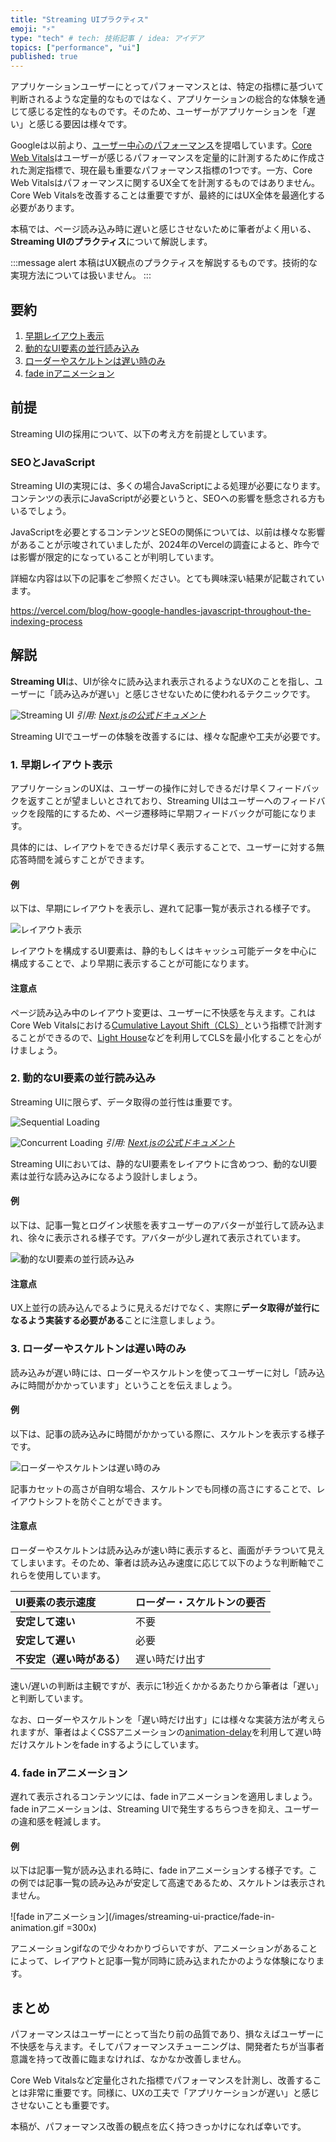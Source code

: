 ```yaml
---
title: "Streaming UIプラクティス"
emoji: "⚡️"
type: "tech" # tech: 技術記事 / idea: アイデア
topics: ["performance", "ui"]
published: true
---
```


アプリケーションユーザーにとってパフォーマンスとは、特定の指標に基づいて判断されるような定量的なものではなく、アプリケーションの総合的な体験を通じて感じる定性的なものです。そのため、ユーザーがアプリケーションを「遅い」と感じる要因は様々です。

Googleは以前より、[ユーザー中心のパフォーマンス](https://web.dev/articles/user-centric-performance-metrics?hl=ja)を提唱しています。[Core Web Vitals](https://developers.google.com/search/docs/appearance/core-web-vitals?hl=ja)はユーザーが感じるパフォーマンスを定量的に計測するために作成された測定指標で、現在最も重要なパフォーマンス指標の1つです。一方、Core Web Vitalsはパフォーマンスに関するUX全てを計測するものではありません。Core Web Vitalsを改善することは重要ですが、最終的にはUX全体を最適化する必要があります。

本稿では、ページ読み込み時に遅いと感じさせないために筆者がよく用いる、**Streaming UIのプラクティス**について解説します。

:::message alert
本稿はUX観点のプラクティスを解説するものです。技術的な実現方法については扱いません。
:::

## 要約

1. [早期レイアウト表示](#1-早期レイアウト表示)
2. [動的なUI要素の並行読み込み](#2-動的なUI要素の並行読み込み)
3. [ローダーやスケルトンは遅い時のみ](#3-ローダーやスケルトンは遅い時のみ)
4. [fade inアニメーション](#4-fade-inアニメーション)

## 前提

Streaming UIの採用について、以下の考え方を前提としています。

### SEOとJavaScript

Streaming UIの実現には、多くの場合JavaScriptによる処理が必要になります。コンテンツの表示にJavaScriptが必要というと、SEOへの影響を懸念される方もいるでしょう。

JavaScriptを必要とするコンテンツとSEOの関係については、以前は様々な影響があることが示唆されていましたが、2024年のVercelの調査によると、昨今では影響が限定的になっていることが判明しています。

詳細な内容は以下の記事をご参照ください。とても興味深い結果が記載されています。

https://vercel.com/blog/how-google-handles-javascript-throughout-the-indexing-process

## 解説

**Streaming UI**は、UIが徐々に読み込まれ表示されるようなUXのことを指し、ユーザーに「読み込みが遅い」と感じさせないために使われるテクニックです。

![Streaming UI](/images/streaming-ui-practice/streaming-ui.png)
_引用: [Next.jsの公式ドキュメント](https://nextjs.org/docs/app/building-your-application/routing/loading-ui-and-streaming)_

Streaming UIでユーザーの体験を改善するには、様々な配慮や工夫が必要です。

### 1. 早期レイアウト表示

アプリケーションのUXは、ユーザーの操作に対しできるだけ早くフィードバックを返すことが望ましいとされており、Streaming UIはユーザーへのフィードバックを段階的にするため、ページ遷移時に早期フィードバックが可能になります。

具体的には、レイアウトをできるだけ早く表示することで、ユーザーに対する無応答時間を減らすことができます。

#### 例

以下は、早期にレイアウトを表示し、遅れて記事一覧が表示される様子です。

![レイアウト表示](/images/streaming-ui-practice/layout.png)

レイアウトを構成するUI要素は、静的もしくはキャッシュ可能データを中心に構成することで、より早期に表示することが可能になります。

#### 注意点

ページ読み込み中のレイアウト変更は、ユーザーに不快感を与えます。これはCore Web Vitalsにおける[Cumulative Layout Shift（CLS）](https://web.dev/articles/cls?hl=ja)という指標で計測することができるので、[Light House](https://developer.chrome.com/docs/lighthouse/overview?hl=ja)などを利用してCLSを最小化することを心がけましょう。

### 2. 動的なUI要素の並行読み込み

Streaming UIに限らず、データ取得の並行性は重要です。

![Sequential Loading](/images/streaming-ui-practice/sequential-loading.png)

![Concurrent Loading](/images/streaming-ui-practice/concurrent-loading.png)
_引用: [Next.jsの公式ドキュメント](https://nextjs.org/docs/app/building-your-application/routing/loading-ui-and-streaming#what-is-streaming)_

Streaming UIにおいては、静的なUI要素をレイアウトに含めつつ、動的なUI要素は並行な読み込みになるよう設計しましょう。

#### 例

以下は、記事一覧とログイン状態を表すユーザーのアバターが並行して読み込まれ、徐々に表示される様子です。アバターが少し遅れて表示されています。

![動的なUI要素の並行読み込み](/images/streaming-ui-practice/concurrent-load.png)

#### 注意点

UX上並行の読み込んでるように見えるだけでなく、実際に**データ取得が並行になるよう実装する必要がある**ことに注意しましょう。

### 3. ローダーやスケルトンは遅い時のみ

読み込みが遅い時には、ローダーやスケルトンを使ってユーザーに対し「読み込みに時間がかかっています」ということを伝えましょう。

#### 例

以下は、記事の読み込みに時間がかかっている際に、スケルトンを表示する様子です。

![ローダーやスケルトンは遅い時のみ](/images/streaming-ui-practice/skeleton.png)

記事カセットの高さが自明な場合、スケルトンでも同様の高さにすることで、レイアウトシフトを防ぐことができます。

#### 注意点

ローダーやスケルトンは読み込みが速い時に表示すると、画面がチラついて見えてしまいます。そのため、筆者は読み込み速度に応じて以下のような判断軸でこれらを使用しています。

| UI要素の表示速度           | ローダー・スケルトンの要否 |
| :------------------------- | :------------------------- |
| **安定して速い**           | 不要                       |
| **安定して遅い**           | 必要                       |
| **不安定（遅い時がある）** | 遅い時だけ出す             |

速い/遅いの判断は主観ですが、表示に1秒近くかかるあたりから筆者は「遅い」と判断しています。

なお、ローダーやスケルトンを「遅い時だけ出す」には様々な実装方法が考えられますが、筆者はよくCSSアニメーションの[animation-delay](https://developer.mozilla.org/en-US/docs/Web/CSS/animation-delay)を利用して遅い時だけスケルトンをfade inするようにしています。

### 4. fade inアニメーション

遅れて表示されるコンテンツには、fade inアニメーションを適用しましょう。fade inアニメーションは、Streaming UIで発生するちらつきを抑え、ユーザーの違和感を軽減します。

#### 例

以下は記事一覧が読み込まれる時に、fade inアニメーションする様子です。この例では記事一覧の読み込みが安定して高速であるため、スケルトンは表示されません。

![fade inアニメーション](/images/streaming-ui-practice/fade-in-animation.gif =300x)

アニメーションgifなので少々わかりづらいですが、アニメーションがあることによって、レイアウトと記事一覧が同時に読み込まれたかのような体験になります。

## まとめ

パフォーマンスはユーザーにとって当たり前の品質であり、損なえばユーザーに不快感を与えます。そしてパフォーマンスチューニングは、開発者たちが当事者意識を持って改善に臨まなければ、なかなか改善しません。

Core Web Vitalsなど定量化された指標でパフォーマンスを計測し、改善することは非常に重要です。同様に、UXの工夫で「アプリケーションが遅い」と感じさせないことも重要です。

本稿が、パフォーマンス改善の観点を広く持つきっかけになれば幸いです。
